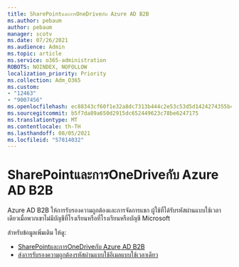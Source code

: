 ```yaml
---
title: SharePointและการOneDriveกับ Azure AD B2B
ms.author: pebaum
author: pebaum
manager: scotv
ms.date: 07/26/2021
ms.audience: Admin
ms.topic: article
ms.service: o365-administration
ROBOTS: NOINDEX, NOFOLLOW
localization_priority: Priority
ms.collection: Adm_O365
ms.custom:
- "12463"
- "9007456"
ms.openlocfilehash: ec88343cf60f1e32a8dc7313b444c2e53c53d5d1424274355b4c96042f0dc629
ms.sourcegitcommit: b5f7da89a650d2915dc652449623c78be6247175
ms.translationtype: MT
ms.contentlocale: th-TH
ms.lasthandoff: 08/05/2021
ms.locfileid: "57814032"
---
```

# <a name="sharepoint-and-onedrive-integration-with-azure-ad-b2b"></a>SharePointและการOneDriveกับ Azure AD B2B

Azure AD B2B ให้การรับรองความถูกต้องและการจัดการแขก ผู้ใช้ที่ได้รับรหัสผ่านแบบใช้เวลาเดียวเมื่อพวกเขาไม่มีบัญชีที่โรงเรียนหรือที่โรงเรียนหรือบัญชี Microsoft

สำหรับข้อมูลเพิ่มเติม ให้ดู: 

- [SharePointและการOneDriveกับ Azure AD B2B](/sharepoint/sharepoint-azureb2b-integration)
- [ส่งการรับรองความถูกต้องรหัสผ่านแบบใช้อีเมลแบบใช้เวลาเดียว](/azure/active-directory/external-identities/one-time-passcode)

